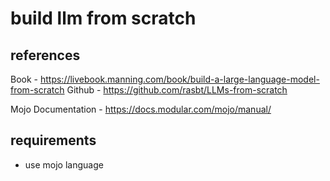 # build llm from scratch

## references

Book -  https://livebook.manning.com/book/build-a-large-language-model-from-scratch
Github - https://github.com/rasbt/LLMs-from-scratch

Mojo Documentation - https://docs.modular.com/mojo/manual/

## requirements

- use mojo language


